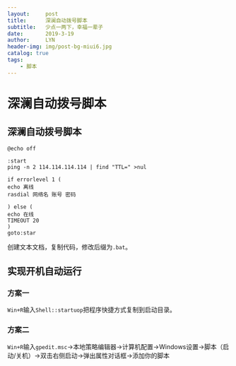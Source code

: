 ```yaml
---
layout:     post
title:      深澜自动拨号脚本
subtitle:   少点一两下，幸福一辈子
date:       2019-3-19
author:     LYN
header-img: img/post-bg-miui6.jpg
catalog: true
tags:
    - 脚本
---
```




# 深澜自动拨号脚本

## 深澜自动拨号脚本

```shell
@echo off
 
:start
ping -n 2 114.114.114.114 | find "TTL=" >nul
 
if errorlevel 1 (
echo 离线
rasdial 网络名 账号 密码
 
) else (
echo 在线
TIMEOUT 20
)
goto:star
```

创建文本文档，复制代码，修改后缀为`.bat`。

## 实现开机自动运行

### 方案一

`Win+R`输入`Shell::startuop`把程序快捷方式复制到启动目录。

### 方案二

`Win+R`输入`gpedit.msc`->本地策略编辑器->计算机配置->Windows设置->脚本（启动/关机）->双击右侧启动->弹出属性对话框->添加你的脚本











































































